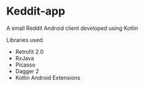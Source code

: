 # Keddit-app
A small Reddit Android client developed using Kotlin

Libraries used:
- Retrofit 2.0
- RxJava
- Picasso
- Dagger 2
- Kotlin Android Extensions
